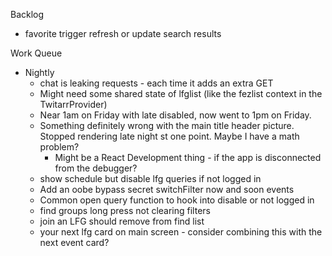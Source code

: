 Backlog
* favorite trigger refresh or update search results

Work Queue
* Nightly
  * chat is leaking requests - each time it adds an extra GET
  * Might need some shared state of lfglist (like the fezlist context in the TwitarrProvider)
  * Near 1am on Friday with late disabled, now went to 1pm on Friday.
  * Something definitely wrong with the main title header picture. Stopped rendering late night st one point. Maybe I have a math problem?
    * Might be a React Development thing - if the app is disconnected from the debugger?
  * show schedule but disable lfg queries if not logged in
  * Add an oobe bypass secret switchFilter now and soon events
  * Common open query function to hook into disable or not logged in
  * find groups long press not clearing filters
  * join an LFG should remove from find list
  * your next lfg card on main screen - consider combining this with the next event card?
